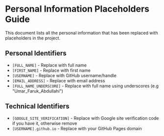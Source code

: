 # Personal Information Placeholders Guide

This document lists all the personal information that has been replaced with placeholders in the project.

## Personal Identifiers
- `[FULL_NAME]` - Replace with full name 
- `[FIRST_NAME]` - Replace with first name
- `[USERNAME]` - Replace with GitHub username/handle
- `[EMAIL_ADDRESS]` - Replace with email address 
- `[FULL_NAME_UNDERSCORE]` - Replace with full name using underscores (e.g "Umar_Faruk_Abdullahi")

## Technical Identifiers
- `[GOOGLE_SITE_VERIFICATION]` - Replace with Google site verification code if you have it, otherwise remove
- `[USERNAME].github.io` - Replace with your GitHub Pages domain